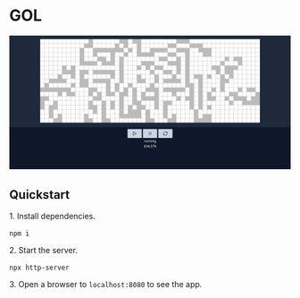# GOL

<img src="./images/screenshot.png">

## Quickstart

1\. Install dependencies.

```
npm i
```

2\. Start the server.

```
npx http-server
```

3\. Open a browser to `localhost:8080` to see the app.

